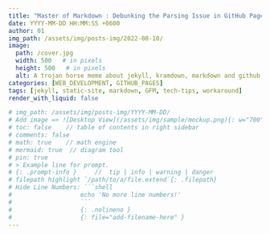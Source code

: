 ```yaml
---
title: "Master of Markdown : Debunking the Parsing Issue in GitHub Pages"
date: YYYY-MM-DD HH:MM:SS +0600
author: 01
img_path: /assets/img/posts-img/2022-08-10/
image:
  path: /cover.jpg
  width: 500   # in pixels
  height: 500   # in pixels
  alt: A trojan horse meme about jekyll, kramdown, markdown and github pages 
categories: [WEB_DEVELOPMENT, GITHUB_PAGES]
tags: [jekyll, static-site, markdown, GFM, tech-tips, workaround]  
render_with_liquid: false

# img_path: /assets/img/posts-img/YYYY-MM-DD/
# Add image => ![Desktop View](/assets/img/sample/mockup.png){: w="700" h="400" }
# toc: false    // table of contents in right sidebar
# comments: false
# math: true    // math engine
# mermaid: true  // diagram tool
# pin: true
# > Example line for prompt.
# {: .prompt-info }     //  tip | info | warning | danger
# filepath highlight `/path/to/a/file.extend`{: .filepath}
# Hide Line Numbers: ```shell
#                   echo 'No more line numbers!'
#                   ```
#                   {: .nolineno }
#                   {: file="add-filename-here" }
---
```



